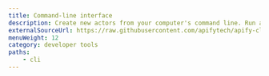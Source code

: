```yaml
---
title: Command-line interface
description: Create new actors from your computer's command line. Run actors locally or deploy them to the Apify platform. View the Apify CLI's command reference.
externalSourceUrl: https://raw.githubusercontent.com/apifytech/apify-cli/master/README.md
menuWeight: 12
category: developer tools
paths:
    - cli
---
```


